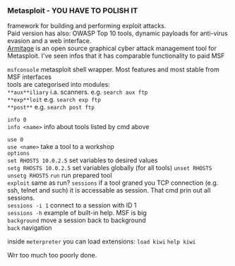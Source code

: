 ### Metasploit - YOU HAVE TO POLISH IT
framework for building and performing exploit attacks.  
Paid version has also: OWASP Top 10 tools, dynamic payloads for anti-virus evasion and a web interface.  
[Armitage](https://github.com/rsmudge/armitage) is an open source graphical cyber attack management tool for Metasploit. I've seen infos that it has comparable functionality to paid MSF  

`msfconsole` metasploit shell wrapper. Most features and most stable from MSF interfaces  
tools are categorised into modules:  
`**aux**iliary` i.a. scanners. e.g. `search aux ftp`  
`**exp**loit` e.g. `search exp ftp`  
`**post**` e.g. `search post ftp`  

`info 0`  
`info <name>` info about tools listed by cmd above  

`use 0`  
`use <name>` take a tool to a workshop  
`options`  
`set RHOSTS 10.0.2.5` set variables to desired values  
`setg RHOSTS 10.0.2.5` set variables globally (for all tools)
`unset RHOSTS`  
`unsetg RHOSTS`
`run` run prepared tool  
`exploit` same as run?
`sessions` if a tool graned you TCP connection (e.g. ssh, telnet and such) it is accessable as session. That cmd prin out all sessions.  
`sessions -i 1` connect to a session with ID 1  
`sessions -h` example of built-in help. MSF is big  
`background` move a session back to background  
`back` navigation  

inside `meterpreter` you can load extensions:
`load kiwi`
`help kiwi`

Wrr too much too poorly done. 
